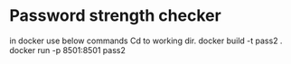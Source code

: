 # Password strength checker 

in docker use below commands 
Cd to working dir.
docker build -t pass2 .
docker run -p 8501:8501 pass2
